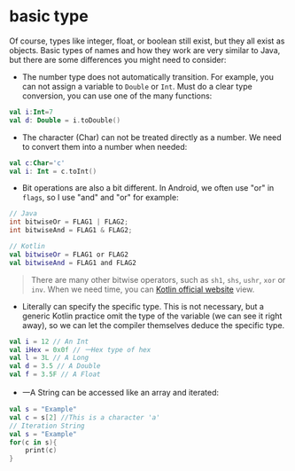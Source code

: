 # basic type

Of course, types like integer, float, or boolean still exist, but they all exist as objects. Basic types of names and how they work are very similar to Java, but there are some differences you might need to consider:

- The number type does not automatically transition. For example, you can not assign a variable to `Double` or `Int`. Must do a clear type conversion, you can use one of the many functions:

```kotlin
val i:Int=7
val d: Double = i.toDouble()
```

- The character (Char) can not be treated directly as a number. We need to convert them into a number when needed:

```kotlin
val c:Char='c'
val i: Int = c.toInt()
```

- Bit operations are also a bit different. In Android, we often use "or" in `flags`, so I use "and" and "or"  for example:

```java
// Java
int bitwiseOr = FLAG1 | FLAG2;
int bitwiseAnd = FLAG1 & FLAG2;
```

```kotlin
// Kotlin
val bitwiseOr = FLAG1 or FLAG2
val bitwiseAnd = FLAG1 and FLAG2
```

>There are many other bitwise operators, such as `sh1`, `shs`, `ushr`, `xor` or `inv`. When we need time, you can [Kotlin official website] view.

- Literally can specify the specific type. This is not necessary, but a generic Kotlin practice omit the type of the variable (we can see it right away), so we can let the compiler themselves deduce the specific type.

```kotlin
val i = 12 // An Int
val iHex = 0x0f // 一Hex type of hex
val l = 3L // A Long
val d = 3.5 // A Double
val f = 3.5F // A Float
```

- 一A String can be accessed like an array and iterated:

```kotlin
val s = "Example"
val c = s[2] //This is a character 'a'
// Iteration String
val s = "Example"
for(c in s){
    print(c)
}
```

[Kotlin official website]: http://kotlinlang.org/docs/reference/basic-types.html#operations

